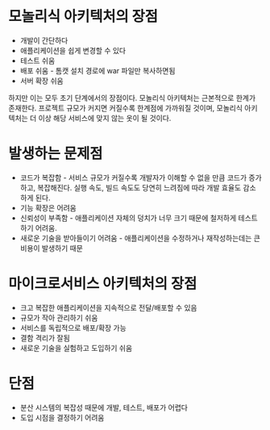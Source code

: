 # 모놀리식 아키텍처의 장점

- 개발이 간단하다
- 애플리케이션을 쉽게 변경할 수 있다
- 테스트 쉬움
- 배포 쉬움 - 톰캣 설치 경로에 war 파일만 복사하면됨
- 서버 확장 쉬움

하지만 이는 모두 초기 단계에서의 장점이다.
모놀리식 아키텍처는 근본적으로 한계가 존재한다.
프로젝트 규모가 커지면 커질수록 한계점에 가까워질 것이며, 모놀리식 아키텍처는 더 이상 해당 서비스에 맞지 않는 옷이 될 것이다.

# 발생하는 문제점

- 코드가 복잡함 - 서비스 규모가 커질수록 개발자가 이해할 수 없을 만큼 코드가 증가하고, 복잡해진다. 실행 속도, 빌드 속도도 당연히 느려짐에 따라 개발 효율도 감소하게 된다.
- 기능 확장은 어려움
- 신뢰성이 부족함 - 애플리케이션 자체의 덩치가 너무 크기 때문에 철저하게 테스트하기 어려움.
- 새로운 기술을 받아들이기 어려움 - 애플리케이션을 수정하거나 재작성하는데는 큰 비용이 발생하기 때문

# 마이크로서비스 아키텍처의 장점

- 크고 복잡한 애플리케이션을 지속적으로 전달/배포할 수 있음
- 규모가 작아 관리하기 쉬움
- 서비스를 독립적으로 배포/확장 가능
- 결함 격리가 잘됨
- 새로운 기술을 실험하고 도입하기 쉬움

# 단점

- 분산 시스템의 복잡성 때문에 개발, 테스트, 배포가 어렵다
- 도입 시점을 결정하기 어려움